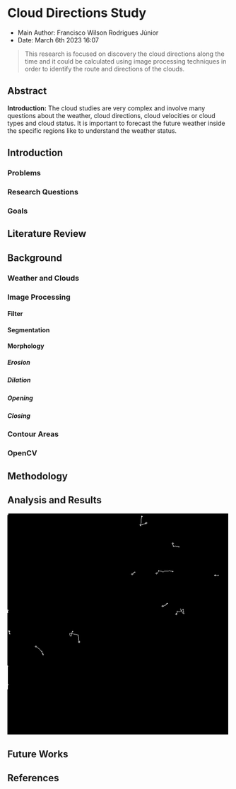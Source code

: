 # Cloud Directions Study
- Main Author: Francisco Wilson Rodrigues Júnior
- Date: March 6th 2023 16:07

> This research is focused on discovery the cloud directions along the time and it could be calculated
using image processing techniques in order to identify the route and directions of the clouds.

## Abstract
<b>Introduction:</b> The cloud studies are very complex and involve many questions about the weather, cloud directions, cloud velocities or cloud types and cloud status. It is important to forecast the future weather inside the specific regions like to understand the weather status. 

## Introduction

### Problems

### Research Questions

### Goals

## Literature Review

## Background

### Weather and Clouds

### Image Processing

#### Filter

#### Segmentation 

#### Morphology

##### Erosion

##### Dilation

##### Opening

##### Closing

### Contour Areas

### OpenCV

## Methodology

## Analysis and Results

<img src="chart_results.png" width="500px" height="500px" />

## Future Works

## References
